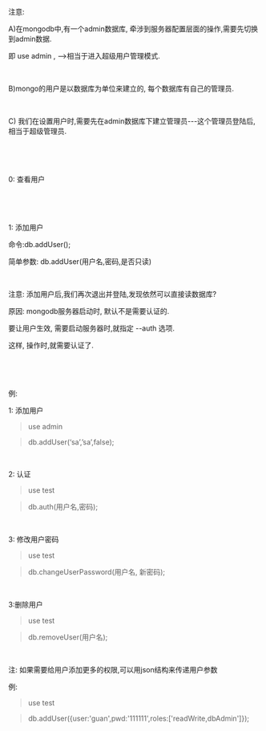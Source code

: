 注意:

A)在mongodb中,有一个admin数据库, 牵涉到服务器配置层面的操作,需要先切换到admin数据.

即 use admin , -->相当于进入超级用户管理模式.

 

B)mongo的用户是以数据库为单位来建立的, 每个数据库有自己的管理员.

 

C) 我们在设置用户时,需要先在admin数据库下建立管理员---这个管理员登陆后,相当于超级管理员.

 

 

0: 查看用户

 

 

1: 添加用户

命令:db.addUser();

简单参数: db.addUser(用户名,密码,是否只读)

 

注意: 添加用户后,我们再次退出并登陆,发现依然可以直接读数据库?

原因: mongodb服务器启动时, 默认不是需要认证的.

要让用户生效, 需要启动服务器时,就指定 --auth 选项.

这样, 操作时,就需要认证了.

 

 

例:

1: 添加用户

> use admin

> db.addUser(‘sa’,’sa’,false);

 

2: 认证

> use test

> db.auth(用户名,密码);

 

3: 修改用户密码

> use test

> db.changeUserPassword(用户名, 新密码);

 

3:删除用户

> use test

> db.removeUser(用户名);

 

注: 如果需要给用户添加更多的权限,可以用json结构来传递用户参数

例:

> use test

>db.addUser({user:'guan',pwd:'111111',roles:['readWrite,dbAdmin']});